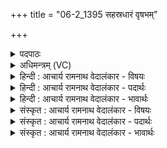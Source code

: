 +++
title = "06-2_1395 सहस्रधारं वृषभम्"

+++
<details><summary>पदपाठः</summary>

स꣣ह꣡स्र꣢धारम्। स꣣ह꣡स्र꣢। धा꣣रम्। वृषभ꣢म्। प꣣योदु꣡ह꣢म्। प꣣यः। दु꣡ह꣢꣯म्। प्रि꣣य꣢म्। दे꣣वा꣡य꣢। ज꣡न्म꣢꣯ने। ऋ꣣ते꣡न꣢। यः। ऋ꣣त꣡जा꣢तः। ऋ꣣त꣢। जा꣣तः। विवावृधे꣢। वि꣣। वावृधे꣢। रा꣡जा꣢꣯। दे꣣वः꣢। ऋ꣣त꣢म्। बृ꣡ह꣢त्। १३९५।
</details>

<details><summary>अधिमन्त्रम् (VC)</summary>

- पवमानः सोमः
- ऊर्ध्वसद्मा आङ्गिरसः
- काकुभः प्रगाथः (विषमा ककुप्, समा सतोबृहती)
- पञ्चमः
</details>

<details><summary>हिन्दी : आचार्य रामनाथ वेदालंकार - विषयः</summary>

अगले मन्त्र में फिर ब्रह्मानन्द का विषय है।
</details>

<details><summary>हिन्दी : आचार्य रामनाथ वेदालंकार - पदार्थः</summary>

पदार्थान्वय -  (ऋतजातः) सत्य में प्रसिद्ध (यः) जो सोम जगदीश्वर (ऋतेन) सत्य द्वारा (वि वावृधे) विशेषरूप से महिमा में बढ़ रहा है और जो (राजा) विश्व का सम्राट्,(देवः) प्रकाशक, (ऋतम्) सत्यस्वरूप तथा (बृहत्) महान् है,उस (सहस्रधारम्) सहस्र धाराओंवाले, (वृषभम्) मनोरथ पूर्ण करनेवाले, (पयोदुहम्) आनन्दरूप दूध को दुहनेवाले (प्रियम्) तृप्तिप्रदाता जगदीश्वर को (देवाय जन्मने) दिव्य जन्म पाने के लिए (आसोत) दुहो अर्थात् उससे आनन्दरस प्राप्त करो और उसे (परिसिञ्चत) चारों ओर सींचो। यहाँ ‘आसोत,परिसिञ्चित’ पद पूर्वमन्त्र से लाये गये हैं ॥२॥
</details>

<details><summary>हिन्दी : आचार्य रामनाथ वेदालंकार - भावार्थः</summary>

भावार्थ -  आनन्दरस के भण्डार परमात्मा से आनन्द-रस परिस्रुत करके मनुष्यों को अपना आत्मा पवित्र करना चाहिए ॥२॥ इस खण्ड में जीवात्मा, परमात्मा और ब्रह्मानन्द-रस का वर्णन होने से इस खण्ड की पूर्व खण्ड के साथ सङ्गति है ॥ बारहवें अध्याय में द्वितीय खण्ड समाप्त ॥
</details>

<details><summary>संस्कृत : आचार्य रामनाथ वेदालंकार - विषयः</summary>

अथ पुनरपि ब्रह्मानन्दविषयमाह।
</details>

<details><summary>संस्कृत : आचार्य रामनाथ वेदालंकार - पदार्थः</summary>

पदार्थान्वय -  (ऋतजातः)सत्ये प्रसिद्धः(यः)सोमो जगदीश्वरः(ऋतेन)सत्येन(वि वावृधे)विशेषेण महिम्ना वर्द्धते,यश्च(राजा)विश्वसम्राट्, (देवः)प्रकाशकः, (ऋतम्)सत्यस्वरूपः, (बृहत्)महांश्च वर्तते,तम्(सहस्रधारम्)सहस्रधारमयम्, (वृषभम्)कामवर्षकम्, (पयोदुहम्)आनन्दरूपस्य पयसः प्रदातारम्(प्रियम्)तृप्तिप्रदं जगदीश्वरम्(देवाय जन्मने)दिव्यजन्मप्राप्तये(आ सोत)आनन्दरसं स्रावयत(परिसिञ्चत)परिवर्षत चेति पूर्वेण सम्बन्धः ॥२॥
</details>

<details><summary>संस्कृत : आचार्य रामनाथ वेदालंकार - भावार्थः</summary>

भावार्थ -  आनन्दरसागारात् परमात्मन आनन्दरसं परिस्राव्य मानवैः स्वात्मा पावनीयः ॥२॥ अस्मिन् खण्डे जीवात्मनः परमात्मनो ब्रह्मानन्दरसस्य च वर्णनादेतत्खण्डस्य पूर्वखण्डेन संगतिरस्ति ॥
</details>